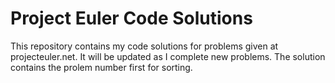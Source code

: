 # Project Euler Code Solutions

This repository contains my code solutions for problems given at projecteuler.net. It will be updated as I complete new problems. The solution contains the prolem number first for sorting.